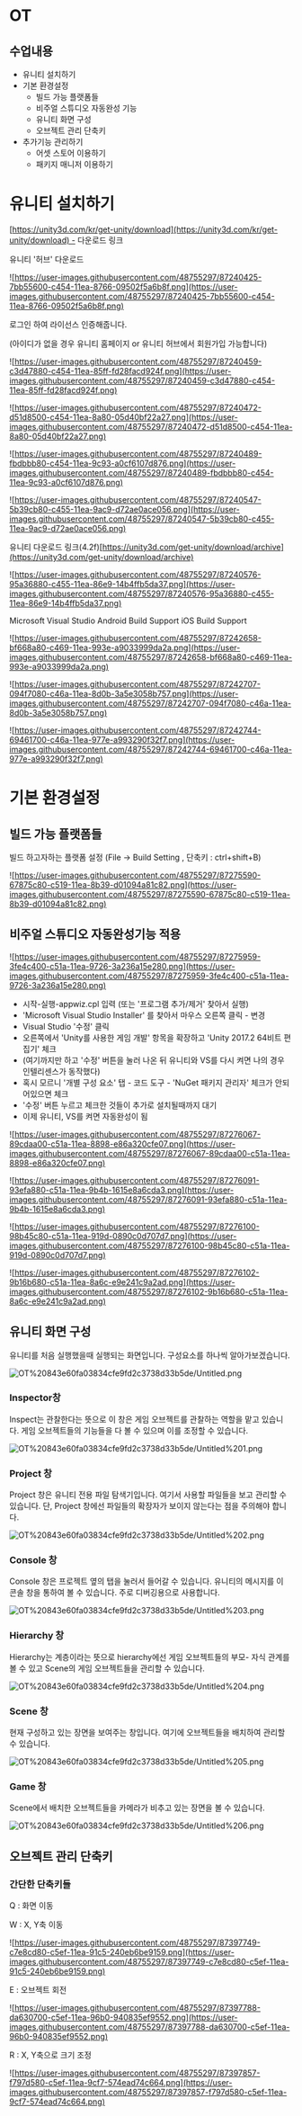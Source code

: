 # OT

## 수업내용

- 유니티 설치하기
- 기본 환경설정
    - 빌드 가능 플랫폼들
    - 비주얼 스튜디오 자동완성 기능
    - 유니티 화면 구성
    - 오브젝트 관리 단축키
- 추가기능 관리하기
    - 어셋 스토어 이용하기
    - 패키지 매니저 이용하기

# **유니티 설치하기**

[https://unity3d.com/kr/get-unity/download](https://unity3d.com/kr/get-unity/download) - 다운로드 링크

유니티 '허브' 다운로드

![https://user-images.githubusercontent.com/48755297/87240425-7bb55600-c454-11ea-8766-09502f5a6b8f.png](https://user-images.githubusercontent.com/48755297/87240425-7bb55600-c454-11ea-8766-09502f5a6b8f.png)

로그인 하여 라이선스 인증해줍니다.

(아이디가 없을 경우 유니티 홈페이지 or 유니티 허브에서 회원가입 가능합니다)

![https://user-images.githubusercontent.com/48755297/87240459-c3d47880-c454-11ea-85ff-fd28facd924f.png](https://user-images.githubusercontent.com/48755297/87240459-c3d47880-c454-11ea-85ff-fd28facd924f.png)

![https://user-images.githubusercontent.com/48755297/87240472-d51d8500-c454-11ea-8a80-05d40bf22a27.png](https://user-images.githubusercontent.com/48755297/87240472-d51d8500-c454-11ea-8a80-05d40bf22a27.png)

![https://user-images.githubusercontent.com/48755297/87240489-fbdbbb80-c454-11ea-9c93-a0cf6107d876.png](https://user-images.githubusercontent.com/48755297/87240489-fbdbbb80-c454-11ea-9c93-a0cf6107d876.png)

![https://user-images.githubusercontent.com/48755297/87240547-5b39cb80-c455-11ea-9ac9-d72ae0ace056.png](https://user-images.githubusercontent.com/48755297/87240547-5b39cb80-c455-11ea-9ac9-d72ae0ace056.png)

유니티 다운로드 링크(4.2f)[https://unity3d.com/get-unity/download/archive](https://unity3d.com/get-unity/download/archive)

![https://user-images.githubusercontent.com/48755297/87240576-95a36880-c455-11ea-86e9-14b4ffb5da37.png](https://user-images.githubusercontent.com/48755297/87240576-95a36880-c455-11ea-86e9-14b4ffb5da37.png)

Microsoft Visual Studio Android Build Support iOS Build Support

![https://user-images.githubusercontent.com/48755297/87242658-bf668a80-c469-11ea-993e-a9033999da2a.png](https://user-images.githubusercontent.com/48755297/87242658-bf668a80-c469-11ea-993e-a9033999da2a.png)

![https://user-images.githubusercontent.com/48755297/87242707-094f7080-c46a-11ea-8d0b-3a5e3058b757.png](https://user-images.githubusercontent.com/48755297/87242707-094f7080-c46a-11ea-8d0b-3a5e3058b757.png)

![https://user-images.githubusercontent.com/48755297/87242744-69461700-c46a-11ea-977e-a993290f32f7.png](https://user-images.githubusercontent.com/48755297/87242744-69461700-c46a-11ea-977e-a993290f32f7.png)

# **기본 환경설정**

## 빌드 가능 플랫폼들

빌드 하고자하는 플랫폼 설정 (File -> Build Setting , 단축키 : ctrl+shift+B)

![https://user-images.githubusercontent.com/48755297/87275590-67875c80-c519-11ea-8b39-d01094a81c82.png](https://user-images.githubusercontent.com/48755297/87275590-67875c80-c519-11ea-8b39-d01094a81c82.png)

## 비주얼 스튜디오 자동완성기능 적용

![https://user-images.githubusercontent.com/48755297/87275959-3fe4c400-c51a-11ea-9726-3a236a15e280.png](https://user-images.githubusercontent.com/48755297/87275959-3fe4c400-c51a-11ea-9726-3a236a15e280.png)

- 시작-실행-appwiz.cpl 입력 (또는 '프로그램 추가/제거' 찾아서 실행)
- 'Microsoft Visual Studio Installer' 를 찾아서 마우스 오른쪽 클릭 - 변경
- Visual Studio '수정' 클릭
- 오른쪽에서 'Unity를 사용한 게임 개발' 항목을 확장하고 'Unity 2017.2 64비트 편집기' 체크
- (여기까지만 하고 '수정' 버튼을 눌러 나온 뒤 유니티와 VS를 다시 켜면 나의 경우 인텔리센스가 동작했다)
- 혹시 모르니 '개별 구성 요소' 탭 - 코드 도구 - 'NuGet 패키지 관리자' 체크가 안되어있으면 체크
- '수정' 버튼 누르고 체크한 것들이 추가로 설치될때까지 대기
- 이제 유니티, VS를 켜면 자동완성이 됨

![https://user-images.githubusercontent.com/48755297/87276067-89cdaa00-c51a-11ea-8898-e86a320cfe07.png](https://user-images.githubusercontent.com/48755297/87276067-89cdaa00-c51a-11ea-8898-e86a320cfe07.png)

![https://user-images.githubusercontent.com/48755297/87276091-93efa880-c51a-11ea-9b4b-1615e8a6cda3.png](https://user-images.githubusercontent.com/48755297/87276091-93efa880-c51a-11ea-9b4b-1615e8a6cda3.png)

![https://user-images.githubusercontent.com/48755297/87276100-98b45c80-c51a-11ea-919d-0890c0d707d7.png](https://user-images.githubusercontent.com/48755297/87276100-98b45c80-c51a-11ea-919d-0890c0d707d7.png)

![https://user-images.githubusercontent.com/48755297/87276102-9b16b680-c51a-11ea-8a6c-e9e241c9a2ad.png](https://user-images.githubusercontent.com/48755297/87276102-9b16b680-c51a-11ea-8a6c-e9e241c9a2ad.png)

## 유니티 화면 구성

 유니티를 처음 실행했을때 실행되는 화면입니다. 구성요소를 하나씩 알아가보겠습니다.

![OT%20843e60fa03834cfe9fd2c3738d33b5de/Untitled.png](OT%20843e60fa03834cfe9fd2c3738d33b5de/Untitled.png)

### Inspector창

 Inspect는 관찰한다는 뜻으로 이 창은 게임 오브젝트를 관찰하는 역할을 맡고 있습니다. 게임 오브젝트들의 기능들을 다 볼 수 있으며 이를 조정할 수 있습니다.

![OT%20843e60fa03834cfe9fd2c3738d33b5de/Untitled%201.png](OT%20843e60fa03834cfe9fd2c3738d33b5de/Untitled%201.png)

### Project 창

 Project 창은 유니티 전용 파일 탐색기입니다. 여기서 사용할 파일들을 보고 관리할 수 있습니다. 단, Project 창에선 파일들의 확장자가 보이지 않는다는 점을 주의해야 합니다.

![OT%20843e60fa03834cfe9fd2c3738d33b5de/Untitled%202.png](OT%20843e60fa03834cfe9fd2c3738d33b5de/Untitled%202.png)

### Console 창

 Console 창은 프로젝트 옆의 탭을 눌러서 들어갈 수 있습니다. 유니티의 메시지를 이 콘솔 창을 통하여 볼 수 있습니다. 주로 디버깅용으로 사용합니다.

![OT%20843e60fa03834cfe9fd2c3738d33b5de/Untitled%203.png](OT%20843e60fa03834cfe9fd2c3738d33b5de/Untitled%203.png)

### Hierarchy 창

 Hierarchy는 계층이라는 뜻으로 hierarchy에선 게임 오브젝트들의 부모- 자식 관계를 볼 수 있고 Scene의 게임 오브젝트들을 관리할 수 있습니다.

![OT%20843e60fa03834cfe9fd2c3738d33b5de/Untitled%204.png](OT%20843e60fa03834cfe9fd2c3738d33b5de/Untitled%204.png)

### Scene 창

 현재 구성하고 있는 장면을 보여주는 창입니다. 여기에 오브젝트들을 배치하여 관리할 수 있습니다.

![OT%20843e60fa03834cfe9fd2c3738d33b5de/Untitled%205.png](OT%20843e60fa03834cfe9fd2c3738d33b5de/Untitled%205.png)

### Game 창

 Scene에서 배치한 오브젝트들을 카메라가 비추고 있는 장면을 볼 수 있습니다.

![OT%20843e60fa03834cfe9fd2c3738d33b5de/Untitled%206.png](OT%20843e60fa03834cfe9fd2c3738d33b5de/Untitled%206.png)

## 오브젝트 관리 단축키

### 간단한 단축키들

Q : 화면 이동

W : X, Y축 이동

![https://user-images.githubusercontent.com/48755297/87397749-c7e8cd80-c5ef-11ea-91c5-240eb6be9159.png](https://user-images.githubusercontent.com/48755297/87397749-c7e8cd80-c5ef-11ea-91c5-240eb6be9159.png)

E : 오브젝트 회전

![https://user-images.githubusercontent.com/48755297/87397788-da630700-c5ef-11ea-96b0-940835ef9552.png](https://user-images.githubusercontent.com/48755297/87397788-da630700-c5ef-11ea-96b0-940835ef9552.png)

R : X, Y축으로 크기 조정

![https://user-images.githubusercontent.com/48755297/87397857-f797d580-c5ef-11ea-9cf7-574ead74c664.png](https://user-images.githubusercontent.com/48755297/87397857-f797d580-c5ef-11ea-9cf7-574ead74c664.png)